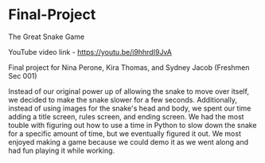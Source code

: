 # Final-Project
The Great Snake Game

YouTube video link - https://youtu.be/i9hhrdI9JvA

Final project for Nina Perone, Kira Thomas, and Sydney Jacob (Freshmen Sec 001)

Instead of our original power up of allowing the snake to move over itself, we decided to make the snake slower for a few seconds. Additionally, instead of using images for the snake's head and body, we spent our time adding a title screen, rules screen, and ending screen. We had the most touble with figuring out how to use a time in Python to slow down the snake for a specific amount of time, but we eventually figured it out. We most enjoyed making a game because we could demo it as we went along and had fun playing it while working.
